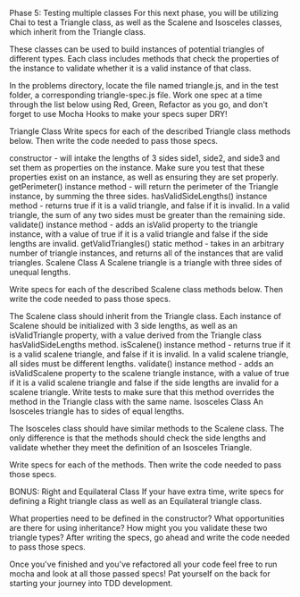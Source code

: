 Phase 5: Testing multiple classes
For this next phase, you will be utilizing Chai to test a Triangle class, as well as the Scalene and Isosceles classes, which inherit from the Triangle class.

These classes can be used to build instances of potential triangles of different types. Each class includes methods that check the properties of the instance to validate whether it is a valid instance of that class.

In the problems directory, locate the file named triangle.js, and in the test folder, a corresponding triangle-spec.js file. Work one spec at a time through the list below using Red, Green, Refactor as you go, and don't forget to use Mocha Hooks to make your specs super DRY!

Triangle Class
Write specs for each of the described Triangle class methods below. Then write the code needed to pass those specs.

constructor - will intake the lengths of 3 sides side1, side2, and side3 and set them as properties on the instance. Make sure you test that these properties exist on an instance, as well as ensuring they are set properly.
getPerimeter() instance method - will return the perimeter of the Triangle instance, by summing the three sides.
hasValidSideLengths() instance method - returns true if it is a valid triangle, and false if it is invalid. In a valid triangle, the sum of any two sides must be greater than the remaining side.
validate() instance method - adds an isValid property to the triangle instance, with a value of true if it is a valid triangle and false if the side lengths are invalid.
getValidTriangles() static method - takes in an arbitrary number of triangle instances, and returns all of the instances that are valid triangles.
Scalene Class
A Scalene triangle is a triangle with three sides of unequal lengths.

Write specs for each of the described Scalene class methods below. Then write the code needed to pass those specs.

The Scalene class should inherit from the Triangle class. Each instance of Scalene should be initialized with 3 side lengths, as well as an isValidTriangle property, with a value derived from the Triangle class hasValidSideLengths method.
isScalene() instance method - returns true if it is a valid scalene triangle, and false if it is invalid. In a valid scalene triangle, all sides must be different lengths.
validate() instance method - adds an isValidScalene property to the scalene triangle instance, with a value of true if it is a valid scalene triangle and false if the side lengths are invalid for a scalene triangle.
Write tests to make sure that this method overrides the method in the Triangle class with the same name.
Isosceles Class
An Isosceles triangle has to sides of equal lengths.

The Isosceles class should have similar methods to the Scalene class. The only difference is that the methods should check the side lengths and validate whether they meet the definition of an Isosceles Triangle.

Write specs for each of the methods. Then write the code needed to pass those specs.

BONUS: Right and Equilateral Class
If your have extra time, write specs for defining a Right triangle class as well as an Equilateral triangle class.

What properties need to be defined in the constructor?
What opportunities are there for using inheritance?
How might you you validate these two triangle types?
After writing the specs, go ahead and write the code needed to pass those specs.

Once you've finished and you've refactored all your code feel free to run mocha and look at all those passed specs! Pat yourself on the back for starting your journey into TDD development.